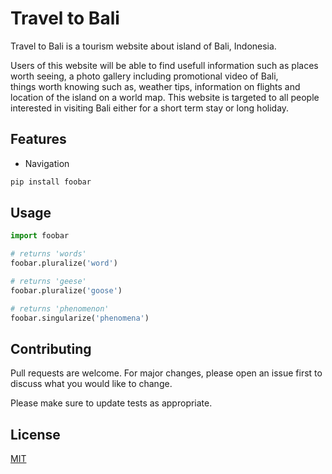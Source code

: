 # Travel to Bali

Travel to Bali is a tourism website about island of Bali, Indonesia.

Users of this website will be able to find usefull information such as places worth seeing, a photo gallery including promotional video of Bali,  
things worth knowing such as, weather tips, information on flights and location of the island on a world map.
This website is targeted to all people interested in visiting Bali either for a short term stay or long holiday.

## Features
  
  
- Navigation


```bash
pip install foobar
```

## Usage

```python
import foobar

# returns 'words'
foobar.pluralize('word')

# returns 'geese'
foobar.pluralize('goose')

# returns 'phenomenon'
foobar.singularize('phenomena')
```

## Contributing

Pull requests are welcome. For major changes, please open an issue first
to discuss what you would like to change.

Please make sure to update tests as appropriate.

## License

[MIT](https://choosealicense.com/licenses/mit/)